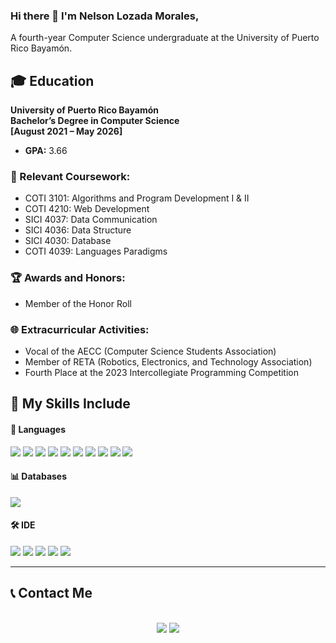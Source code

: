 ### Hi there 👋 I'm Nelson Lozada Morales,

A fourth-year Computer Science undergraduate at the University of Puerto Rico Bayamón.

## 🎓 Education
**University of Puerto Rico Bayamón**  
**Bachelor’s Degree in Computer Science**  
**[August 2021 – May 2026]**  
- **GPA:** 3.66

### 📖 Relevant Coursework:
- COTI 3101: Algorithms and Program Development I & II
- COTI 4210: Web Development
- SICI 4037: Data Communication
- SICI 4036: Data Structure
- SICI 4030: Database
- COTI 4039: Languages Paradigms

### 🏆 Awards and Honors:
- Member of the Honor Roll

### 🌐 Extracurricular Activities:
- Vocal of the AECC (Computer Science Students Association)
- Member of RETA (Robotics, Electronics, and Technology Association)
- Fourth Place at the 2023 Intercollegiate Programming Competition

## 🔧 My Skills Include

<h4> 🔄 Languages </h4>
<span> 
  <img src="https://img.shields.io/badge/HTML5-E34F26?style=for-the-badge&logo=html5&logoColor=white">
  <img src="https://img.shields.io/badge/CSS3-1572B6?style=for-the-badge&logo=css3&logoColor=white">
  <img src="https://img.shields.io/badge/JavaScript-F7DF1E?style=for-the-badge&logo=javascript&logoColor=black">
  <img src="https://img.shields.io/badge/Java-ED8B00?style=for-the-badge&logo=java&logoColor=white">
  <img src="https://img.shields.io/badge/PHP-777BB4?style=for-the-badge&logo=php&logoColor=white">
  <img src="https://img.shields.io/badge/go-%2300ADD8.svg?style=for-the-badge&logo=go&logoColor=white">
  <img src="https://img.shields.io/badge/kotlin-%237F52FF.svg?style=for-the-badge&logo=kotlin&logoColor=white">
  <img src="https://img.shields.io/badge/python-3670A0?style=for-the-badge&logo=python&logoColor=ffdd54">
  <img src="https://img.shields.io/badge/F%23-5C2D91?style=for-the-badge&logo=fsharp&logoColor=white">
  <img src="https://img.shields.io/badge/Prolog-00599C?style=for-the-badge&logo=prolog&logoColor=white">
</span>

<h4> 📊 Databases </h4>
<span>
  <img src="https://img.shields.io/badge/Oracle_SQL-F80000?style=for-the-badge&logo=oracle&logoColor=white">
</span>

<h4> 🛠️ IDE </h4>
<span>
<img src="https://img.shields.io/badge/Android_Studio-3DDC84?style=for-the-badge&logo=android-studio&logoColor=white">
<img src="https://img.shields.io/badge/Visual_Studio_Code-0078D4?style=for-the-badge&logo=visual%20studio%20code&logoColor=white">
<img src="https://img.shields.io/badge/Eclipse-FE7A16.svg?style=for-the-badge&logo=Eclipse&logoColor=white">
<img src="https://img.shields.io/badge/NetBeansIDE-1B6AC6.svg?style=for-the-badge&logo=apache-netbeans-ide&logoColor=white">
<img src="https://img.shields.io/badge/pycharm-143?style=for-the-badge&logo=pycharm&logoColor=black&color=black&labelColor=green">
</span>

<hr>
<h2>
  📞 Contact Me </h2>
   <br>

<center>
<a target="_blank" href="https://www.linkedin.com/in/nelson-lozada-morales/"><img src="https://img.shields.io/badge/-LinkedIn-0077B5?style=for-the-badge&logo=Linkedin&logoColor=white"></img></a>
<a target="_blank" href="mailto:nelsonjr0703@gmail.com"><img src="https://img.shields.io/badge/-Gmail-D14836?style=for-the-badge&logo=Gmail&logoColor=white"></img></a>
</center>
